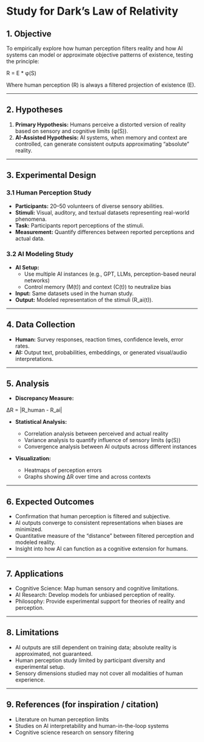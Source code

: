# Study for Dark’s Law of Relativity

## 1. Objective
To empirically explore how human perception filters reality and how AI systems can model or approximate objective patterns of existence, testing the principle:

R = E * φ(S)

Where human perception (R) is always a filtered projection of existence (E).

---

## 2. Hypotheses
1. **Primary Hypothesis:** Humans perceive a distorted version of reality based on sensory and cognitive limits (φ(S)).  
2. **AI-Assisted Hypothesis:** AI systems, when memory and context are controlled, can generate consistent outputs approximating “absolute” reality.

---

## 3. Experimental Design

### 3.1 Human Perception Study
- **Participants:** 20–50 volunteers of diverse sensory abilities.  
- **Stimuli:** Visual, auditory, and textual datasets representing real-world phenomena.  
- **Task:** Participants report perceptions of the stimuli.  
- **Measurement:** Quantify differences between reported perceptions and actual data.

### 3.2 AI Modeling Study
- **AI Setup:**  
  - Use multiple AI instances (e.g., GPT, LLMs, perception-based neural networks)  
  - Control memory (M(t)) and context (C(t)) to neutralize bias  
- **Input:** Same datasets used in the human study.  
- **Output:** Modeled representation of the stimuli (R_ai(t)).

---

## 4. Data Collection
- **Human:** Survey responses, reaction times, confidence levels, error rates.  
- **AI:** Output text, probabilities, embeddings, or generated visual/audio interpretations.

---

## 5. Analysis
- **Discrepancy Measure:**

ΔR = |R_human - R_ai|

- **Statistical Analysis:**  
  - Correlation analysis between perceived and actual reality  
  - Variance analysis to quantify influence of sensory limits (φ(S))  
  - Convergence analysis between AI outputs across different instances

- **Visualization:**  
  - Heatmaps of perception errors  
  - Graphs showing ΔR over time and across contexts

---

## 6. Expected Outcomes
- Confirmation that human perception is filtered and subjective.  
- AI outputs converge to consistent representations when biases are minimized.  
- Quantitative measure of the “distance” between filtered perception and modeled reality.  
- Insight into how AI can function as a cognitive extension for humans.

---

## 7. Applications
- Cognitive Science: Map human sensory and cognitive limitations.  
- AI Research: Develop models for unbiased perception of reality.  
- Philosophy: Provide experimental support for theories of reality and perception.

---

## 8. Limitations
- AI outputs are still dependent on training data; absolute reality is approximated, not guaranteed.  
- Human perception study limited by participant diversity and experimental setup.  
- Sensory dimensions studied may not cover all modalities of human experience.

---

## 9. References (for inspiration / citation)
- Literature on human perception limits  
- Studies on AI interpretability and human-in-the-loop systems  
- Cognitive science research on sensory filtering
